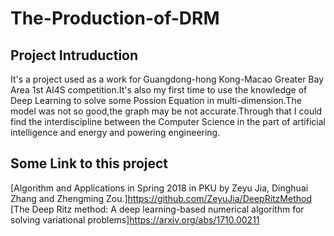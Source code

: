 # The-Production-of-DRM
## Project Intruduction
It's a project used as a work for Guangdong-hong Kong-Macao Greater Bay Area 1st AI4S competition.It's also my first time to use the knowledge of Deep Learning to solve some Possion Equation in multi-dimension.The model was not so good,the graph may be not accurate.Through that I could find the interdiscipline between the Computer Science in the part of artificial intelligence and energy and powering engineering.
## Some Link to this project
[Algorithm and Applications in Spring 2018 in PKU by Zeyu Jia, Dinghuai Zhang and Zhengming Zou.]<https://github.com/ZeyuJia/DeepRitzMethod>
[The Deep Ritz method: A deep learning-based numerical algorithm for solving variational problems]<https://arxiv.org/abs/1710.00211>
